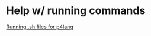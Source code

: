 
# Help w/ running commands

[Running .sh files for p4lang](https://askubuntu.com/questions/77247/ive-downloaded-a-sh-file-how-do-i-install-this)